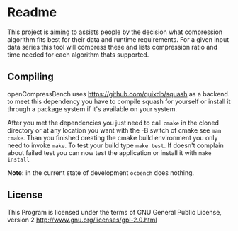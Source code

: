 # Readme

This project is aiming to assists people by the decision
what compression algorithm fits best for their data
and runtime requirements. For a given input data series
this tool will compress these and lists compression
ratio and time needed for each algorithm thats supported.

## Compiling

openCompressBench uses https://github.com/quixdb/squash as a backend.
to meet this dependency you have to compile squash for yourself or install
it through a package system if it's available on your system.

After you met the dependencies you just need to call `cmake` in the cloned
directory or at any location you want with the -B switch of cmake see
`man cmake`.
Than you finished creating the cmake build environment you only need to invoke
`make`. To test your build type `make test`. If doesn't complain about failed
test you can now test the application or install it with `make install`

**Note:** in the current state of development
`ocbench` does nothing.

## License

This Program is licensed under the terms of GNU General Public License, version 2
http://www.gnu.org/licenses/gpl-2.0.html
